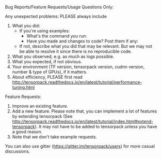 Bug Reports/Feature Requests/Usage Questions Only:

Any unexpected problems: PLEASE always include
1. What you did:
	+ If you're using examples:
		+ What's the command you run:
		+ Have you made and changes to code? Post them if any:
	+ If not, describe what you did that may be relevant.
		But we may not be able to resolve it since there is no reproducible code.
2. What you observed, e.g. as much as logs possible.
3. What you expected, if not obvious.
4. Your environment (TF version, tensorpack version, cudnn version, number & type of GPUs), if it matters.
5. About efficiency, PLEASE first read http://tensorpack.readthedocs.io/en/latest/tutorial/performance-tuning.html

Feature Requests:
1. Improve an existing feature.
2. Add a new feature. Please note that, you can implement a lot of features by extending tensorpack
	(See http://tensorpack.readthedocs.io/en/latest/tutorial/index.html#extend-tensorpack).
	It may not have to be added to tensorpack unless you have a good reason.
3. Note that we don't take example requests.

You can also use gitter (https://gitter.im/tensorpack/users) for more casual discussions.
